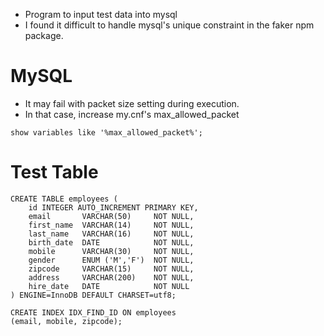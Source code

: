 

 * Program to input test data into mysql
 * I found it difficult to handle mysql's unique constraint in the faker npm package.

# MySQL
 * It may fail with packet size setting during execution.
 * In that case, increase my.cnf's max_allowed_packet
```
show variables like '%max_allowed_packet%';
```


# Test Table
```
CREATE TABLE employees (
	id INTEGER AUTO_INCREMENT PRIMARY KEY,
	email	    VARCHAR(50)     NOT NULL,
    first_name  VARCHAR(14)     NOT NULL,
    last_name   VARCHAR(16)     NOT NULL,
    birth_date  DATE            NOT NULL,
	mobile      VARCHAR(30)     NOT NULL,
    gender      ENUM ('M','F')  NOT NULL,
	zipcode     VARCHAR(15)     NOT NULL,
	address     VARCHAR(200)	NOT NULL,
    hire_date   DATE            NOT NULL
) ENGINE=InnoDB DEFAULT CHARSET=utf8;

CREATE INDEX IDX_FIND_ID ON employees 
(email, mobile, zipcode);
```
